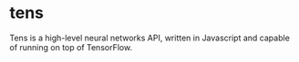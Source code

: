 # tens
Tens is a high-level neural networks API, written in Javascript and capable of running on top of TensorFlow.
